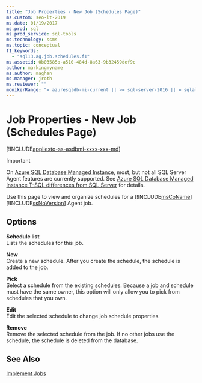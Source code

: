 ```yaml
---
title: "Job Properties - New Job (Schedules Page)"
ms.custom: seo-lt-2019
ms.date: 01/19/2017
ms.prod: sql
ms.prod_service: sql-tools
ms.technology: ssms
ms.topic: conceptual
f1_keywords: 
  - "sql13.ag.job.schedules.f1"
ms.assetid: 0b03585b-a510-484d-8a63-9b32459def9c
author: markingmyname
ms.author: maghan
ms.manager: jroth
ms.reviewer: ""
monikerRange: "= azuresqldb-mi-current || >= sql-server-2016 || = sqlallproducts-allversions"
---
```

# Job Properties - New Job (Schedules Page)
[!INCLUDE[appliesto-ss-asdbmi-xxxx-xxx-md](../../includes/appliesto-ss-asdbmi-xxxx-xxx-md.md)]

> [!IMPORTANT]  
> On [Azure SQL Database Managed Instance](https://docs.microsoft.com/azure/sql-database/sql-database-managed-instance), most, but not all SQL Server Agent features are currently supported. See [Azure SQL Database Managed Instance T-SQL differences from SQL Server](https://docs.microsoft.com/azure/sql-database/sql-database-managed-instance-transact-sql-information#sql-server-agent) for details.

Use this page to view and organize schedules for a [!INCLUDE[msCoName](../../includes/msconame_md.md)] [!INCLUDE[ssNoVersion](../../includes/ssnoversion-md.md)] Agent job.  
  
## Options  
**Schedule list**  
Lists the schedules for this job.  
  
**New**  
Create a new schedule. After you create the schedule, the schedule is added to the job.  
  
**Pick**  
Select a schedule from the existing schedules. Because a job and schedule must have the same owner, this option will only allow you to pick from schedules that you own.  
  
**Edit**  
Edit the selected schedule to change job schedule properties.  
  
**Remove**  
Remove the selected schedule from the job. If no other jobs use the schedule, the schedule is deleted from the database.  
  
## See Also  
[Implement Jobs](../../ssms/agent/implement-jobs.md)  
  
